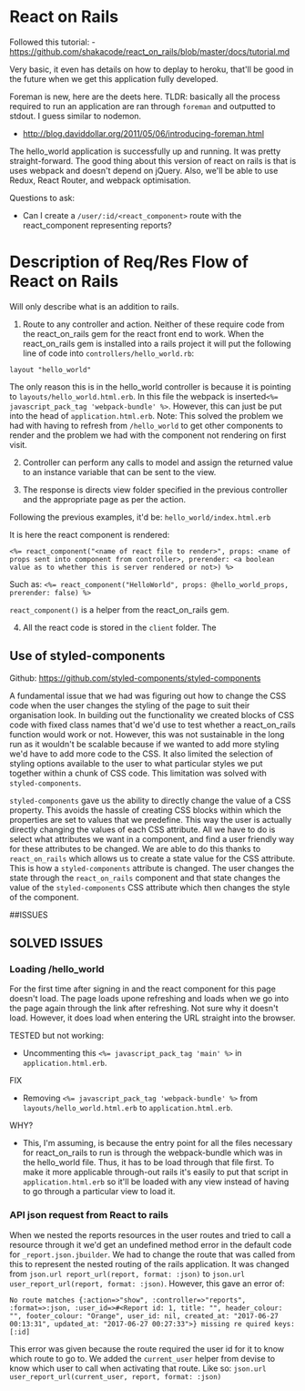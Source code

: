 # React on Rails

Followed this tutorial:
-https://github.com/shakacode/react_on_rails/blob/master/docs/tutorial.md

Very basic, it even has details on how to deplay to heroku, that'll be good in the future when we get this application fully developed.

Foreman is new, here are the deets here. TLDR: basically all the process required to run an application are ran through `foreman` and outputted to stdout. I guess similar to nodemon.
- http://blog.daviddollar.org/2011/05/06/introducing-foreman.html

The hello_world application is successfully up and running. It was pretty straight-forward. The good thing about this version of react on rails is that is uses webpack and doesn't depend on jQuery. Also, we'll be able to use Redux, React Router, and webpack optimisation.

Questions to ask:
- Can I create a `/user/:id/<react_component>` route with the react_component representing reports?

# Description of Req/Res Flow of React on Rails

Will only describe what is an addition to rails.

1) Route to any controller and action. Neither of these require code from the react_on_rails gem for the react front end to work. When the react_on_rails gem is installed into a rails project it will put the following line of code into `controllers/hello_world.rb`:

`layout "hello_world"`

The only reason this is in the hello_world controller is because it is pointing to `layouts/hello_world.html.erb`. In this file the webpack is inserted`<%= javascript_pack_tag 'webpack-bundle' %>`. However, this can just be put into the head of `application.html.erb`. Note: This solved the problem we had with having to refresh from `/hello_world` to get other components to render and the problem we had with the component not rendering on first visit.

2) Controller can perform any calls to model and assign the returned value to an instance variable that can be sent to the view.

3) The response is directs view folder specified in the previous controller and the appropriate page as per the action.

Following the previous examples, it'd be: `hello_world/index.html.erb`

It is here the react component is rendered:

`<%= react_component("<name of react file to render>", props: <name of props sent into component from controller>, prerender: <a boolean value as to whether this is server rendered or not>) %>`

Such as: `<%= react_component("HelloWorld", props: @hello_world_props, prerender: false) %>`

`react_component()` is a helper from the react_on_rails gem.

4) All the react code is stored in the `client` folder. The

## Use of styled-components

Github: https://github.com/styled-components/styled-components

A fundamental issue that we had was figuring out how to change the CSS code when the user changes the styling of the page to suit their organisation look. In building out the functionality we created blocks of CSS code with fixed class names that'd we'd use to test whether a react_on_rails function would work or not. However, this was not sustainable in the long run as it wouldn't be scalable because if we wanted to add more styling we'd have to add more code to the CSS. It also limited the selection of styling options available to the user to what particular styles we put together within a chunk of CSS code. This limitation was solved with `styled-components`.

`styled-components` gave us the ability to directly change the value of a CSS property. This avoids the hassle of creating CSS blocks within which the properties are set to values that we predefine. This way the user is actually directly changing the values of each CSS attribute. All we have to do is select what attributes we want in a component, and find a user friendly way for these attributes to be changed. We are able to do this thanks to `react_on_rails` which allows us to create a state value for the CSS attribute. This is how a `styled-components` attribute is changed. The user changes the state through the `react_on_rails` component and that state changes the value of the `styled-components` CSS attribute which then changes the style of the component.

##ISSUES


## SOLVED ISSUES

### Loading /hello_world

For the first time after signing in and the react component for this page doesn't load. The page loads upone refreshing and loads when we go into the page again through the link after refreshing. Not sure why it doesn't load. However, it does load when entering the URL straight into the browser.

TESTED but not working:
- Uncommenting this `<%= javascript_pack_tag 'main' %>` in `application.html.erb`.

FIX
- Removing `<%= javascript_pack_tag 'webpack-bundle' %>` from `layouts/hello_world.html.erb` to `application.html.erb`.

WHY?
- This, I'm assuming, is because the entry point for all the files necessary for react_on_rails to run is through the webpack-bundle which was in the hello_world file. Thus, it has to be load through that file first. To make it more applicable through-out rails it's easily to put that script in `application.html.erb` so it'll be loaded with any view instead of having to go through a particular view to load it.

### API json request from React to rails

When we nested the reports resources in the user routes and tried to call a resource through it we'd get an undefined method error in the default code for `_report.json.jbuilder`. We had to change the route that was called from this to represent the nested routing of the rails application. It was changed from `json.url report_url(report, format: :json)` to `json.url user_report_url(report, format: :json)`. However, this gave an error of:

`No route matches {:action=>"show", :controller=>"reports", :format=>:json, :user_id=>#<Report id: 1,
title: "", header_colour: "", footer_colour: "Orange", user_id: nil, created_at: "2017-06-27 00:13:31", updated_at: "2017-06-27 00:27:33">} missing re
quired keys: [:id]`

This error was given because the route required the user id for it to know which route to go to. We added the `current_user` helper from devise to know which user to call when activating that route. Like so: `json.url user_report_url(current_user, report, format: :json)`
